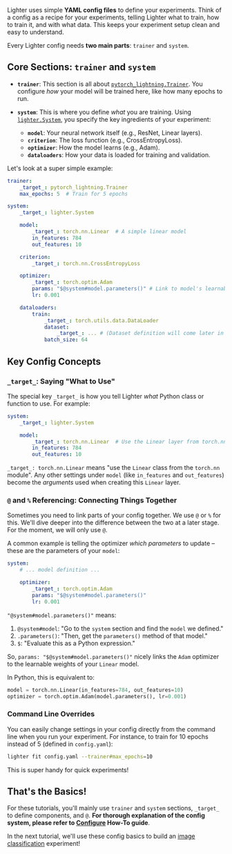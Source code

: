 Lighter uses simple **YAML config files** to define your experiments. Think of a config as a recipe for your experiments, telling Lighter what to train, how to train it, and with what data.  This keeps your experiment setup clean and easy to understand.

Every Lighter config needs **two main parts**: `trainer` and `system`.

## Core Sections: `trainer` and `system`

*   **`trainer`**: This section is all about [`pytorch_lightning.Trainer`](https://lightning.ai/docs/pytorch/stable/common/trainer.html). You configure *how* your model will be trained here, like how many epochs to run.

*   **`system`**: This is where you define *what* you are training. Using [`lighter.System`](../../reference/system/#lighter.system.System), you specify the key ingredients of your experiment:

    *   **`model`**: Your neural network itself (e.g., ResNet, Linear layers).
    *   **`criterion`**: The loss function (e.g., CrossEntropyLoss).
    *   **`optimizer`**: How the model learns (e.g., Adam).
    *   **`dataloaders`**: How your data is loaded for training and validation.

Let's look at a super simple example:

```yaml title="config.yaml"
trainer:
    _target_: pytorch_lightning.Trainer
    max_epochs: 5  # Train for 5 epochs

system:
    _target_: lighter.System

    model:
        _target_: torch.nn.Linear  # A simple linear model
        in_features: 784
        out_features: 10

    criterion:
        _target_: torch.nn.CrossEntropyLoss

    optimizer:
        _target_: torch.optim.Adam
        params: "$@system#model.parameters()" # Link to model's learnable parameters
        lr: 0.001

    dataloaders:
        train:
            _target_: torch.utils.data.DataLoader
            dataset:
                _target_: ... # (Dataset definition will come later in tutorials)
            batch_size: 64
```

## Key Config Concepts

### `_target_`:  Saying "What to Use"

The special key `_target_` is how you tell Lighter *what* Python class or function to use.  For example:

```yaml hl_lines="5"
system:
    _target_: lighter.System

    model:
        _target_: torch.nn.Linear  # Use the Linear layer from torch.nn
        in_features: 784
        out_features: 10
```

`_target_: torch.nn.Linear` means "use the `Linear` class from the `torch.nn` module".  Any other settings under `model` (like `in_features` and `out_features`) become the *arguments* used when creating this `Linear` layer.

### `@` and `%` Referencing: Connecting Things Together

Sometimes you need to link parts of your config together.  We use `@` or `%` for this. We'll dive deeper into the difference between the two at a later stage. For the moment, we will only use `@`.

A common example is telling the optimizer *which parameters* to update – these are the parameters of your `model`:

```yaml hl_lines="6"
system:
    # ... model definition ...

    optimizer:
        _target_: torch.optim.Adam
        params: "$@system#model.parameters()"
        lr: 0.001
```

`"@system#model.parameters()"` means:

1.  `@system#model`:  "Go to the `system` section and find the `model` we defined."
2.  `.parameters()`: "Then, get the `parameters()` method of that model."
3.  `$`: "Evaluate this as a Python expression."

So, `params: "$@system#model.parameters()"` nicely links the `Adam` optimizer to the learnable weights of your `Linear` model.

In Python, this is equivalent to:

```python
model = torch.nn.Linear(in_features=784, out_features=10)
optimizer = torch.optim.Adam(model.parameters(), lr=0.001)
```

### Command Line Overrides

You can easily change settings in your config directly from the command line when you run your experiment. For instance, to train for 10 epochs instead of 5 (defined in `config.yaml`):

```bash
lighter fit config.yaml --trainer#max_epochs=10
```

This is super handy for quick experiments!

## That's the Basics!

For these tutorials, you'll mainly use `trainer` and `system` sections, `_target_` to define components, and `@`. **For thorough explanation of the config system, please refer to [Configure](../how-to/configure.md) How-To guide**.

In the next tutorial, we'll use these config basics to build an [image classification](image_classification.md) experiment!
